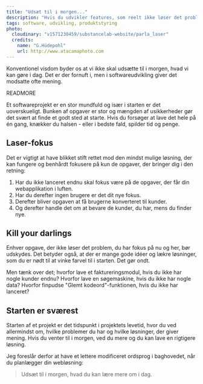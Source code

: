 ```yaml
---
title: "Udsæt til i morgen..."
description: "Hvis du udvikler features, som reelt ikke løser det problem, du har nu og her, spilder du din tid og dine penge."
tags: software, udvikling, produktstyring
photo:
  cloudinary: "v1571230459/substancelab-website/parla_laser"
  credits:
    name: "G.Hüdepohl"
    url: http://www.atacamaphoto.com
---
```


Konventionel visdom byder os at vi ikke skal udsætte til i morgen, hvad vi kan gøre i dag. Det er der fornuft i, men i softwareudvikling giver det modsatte ofte mening.

READMORE

Et softwareprojekt er en stor mundfuld og især i starten er det uoverskueligt. Bunken af opgaver er stor og mængden af usikkerheder gør det svært at finde et godt sted at starte. Hvis du forsøger at lave det hele på én gang, knækker du halsen - eller i bedste fald, spilder tid og penge.

## Laser-fokus

Det er vigtigt at have blikket stift rettet mod den mindst mulige løsning, der kan fungere og benhårdt fokusere på kun de opgaver, der bringer dig i den retning:

1. Har du ikke lanceret endnu skal fokus være på de opgaver, der får din webapplikation i luften.
2. Har du derefter ingen brugere er det dit nye fokus.
3. Derefter bliver opgaven at få brugerne konverteret til kunder.
4. Og derefter handle det om at bevare de kunder, du har, mens du finder nye.

## Kill your darlings

Enhver opgave, der ikke løser det problem, du har fokus på nu og her, bør udskydes. Det betyder også, at der er mange gode idéer og lækre løsninger, som du er nødt til at vinke farvel til i starten. Det gør ondt.

Men tænk over det; hvorfor lave et faktureringsmodul, hvis du ikke har nogle kunder endnu? Hvorfor lave en søgemaskine, hvis du ikke har nogle data? Hvorfor finpudse "Glemt kodeord"-funktionen, hvis du ikke har lanceret?

## Starten er sværest

Starten af et projekt er det tidspunkt i projektets levetid, hvor du ved allermindst om, hvilke problemer du har og hvilke løsninger, der giver mening. Hvis du venter til i morgen, ved du mere og du kan lave en rigtigere løsning.

Jeg foreslår derfor at have et lettere modificeret ordsprog i baghovedet, når du planlægger din webløsning:

<blockquote class="quote">Udsæt til i morgen, hvad du kan lære mere om i dag.</blockquote>
